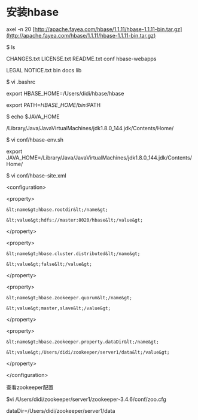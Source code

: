 # 安装hbase

axel  -n 20 [http://apache.fayea.com/hbase/1.1.11/hbase-1.1.11-bin.tar.gz](http://apache.fayea.com/hbase/1.1.11/hbase-1.1.11-bin.tar.gz)

$ ls

CHANGES.txt    LICENSE.txt    README.txt    conf        hbase-webapps

LEGAL        NOTICE.txt    bin        docs        lib

$ vi .bashrc

export HBASE\_HOME=/Users/didi/hbase/hbase

export PATH=$HBASE\_HOME/bin:$PATH

$ echo $JAVA\_HOME

/Library/Java/JavaVirtualMachines/jdk1.8.0\_144.jdk/Contents/Home/

$    vi conf/hbase-env.sh

export JAVA\_HOME=/Library/Java/JavaVirtualMachines/jdk1.8.0\_144.jdk/Contents/Home/

$ vi conf/hbase-site.xml

&lt;configuration&gt;

&lt;property&gt;

```
&lt;name&gt;hbase.rootdir&lt;/name&gt;

&lt;value&gt;hdfs://master:8020/hbase&lt;/value&gt;
```

&lt;/property&gt;

&lt;property&gt;

```
&lt;name&gt;hbase.cluster.distributed&lt;/name&gt;

&lt;value&gt;false&lt;/value&gt;
```

&lt;/property&gt;

&lt;property&gt;

```
&lt;name&gt;hbase.zookeeper.quorum&lt;/name&gt;

&lt;value&gt;master,slave&lt;/value&gt;
```

&lt;/property&gt;

&lt;property&gt;

```
&lt;name&gt;hbase.zookeeper.property.dataDir&lt;/name&gt;

&lt;value&gt;/Users/didi/zookeeper/server1/data&lt;/value&gt;
```

&lt;/property&gt;

&lt;/configuration&gt;

查看zookeeper配置

$vi /Users/didi/zookeeper/server1/zookeeper-3.4.6/conf/zoo.cfg

dataDir=/Users/didi/zookeeper/server1/data

